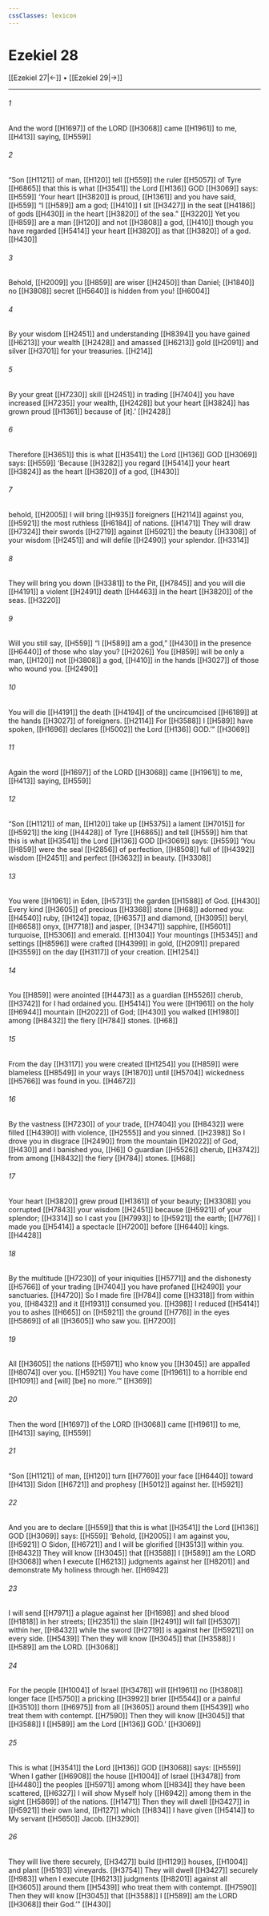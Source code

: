 ```yaml
---
cssClasses: lexicon
---
```


# Ezekiel 28

[[Ezekiel 27|←]] • [[Ezekiel 29|→]]

---

###### 1
And the word [[H1697]] of the LORD [[H3068]] came [[H1961]] to me, [[H413]] saying, [[H559]]

###### 2
“Son [[H1121]] of man, [[H120]] tell [[H559]] the ruler [[H5057]] of Tyre [[H6865]] that this is what [[H3541]] the Lord [[H136]] GOD [[H3069]] says: [[H559]] ‘Your heart [[H3820]] is proud, [[H1361]] and you have said, [[H559]] “I [[H589]] am a god; [[H410]] I sit [[H3427]] in the seat [[H4186]] of gods [[H430]] in the heart [[H3820]] of the sea.” [[H3220]] Yet you [[H859]] are a man [[H120]] and not [[H3808]] a god, [[H410]] though you have regarded [[H5414]] your heart [[H3820]] as that [[H3820]] of a god. [[H430]]

###### 3
Behold, [[H2009]] you [[H859]] are wiser [[H2450]] than Daniel; [[H1840]] no [[H3808]] secret [[H5640]] is hidden from you! [[H6004]]

###### 4
By your wisdom [[H2451]] and understanding [[H8394]] you have gained [[H6213]] your  wealth [[H2428]] and amassed [[H6213]] gold [[H2091]] and silver [[H3701]] for your treasuries. [[H214]]

###### 5
By your great [[H7230]] skill [[H2451]] in trading [[H7404]] you have increased [[H7235]] your wealth, [[H2428]] but your heart [[H3824]] has grown proud [[H1361]] because of [it].’ [[H2428]]

###### 6
Therefore [[H3651]] this is what [[H3541]] the Lord [[H136]] GOD [[H3069]] says: [[H559]] ‘Because [[H3282]] you regard [[H5414]] your heart [[H3824]] as the heart [[H3820]] of a god, [[H430]]

###### 7
behold, [[H2005]] I will bring [[H935]] foreigners [[H2114]] against you, [[H5921]] the most ruthless [[H6184]] of nations. [[H1471]] They will draw [[H7324]] their swords [[H2719]] against [[H5921]] the beauty [[H3308]] of your wisdom [[H2451]] and will defile [[H2490]] your splendor. [[H3314]]

###### 8
They will bring you down [[H3381]] to the Pit, [[H7845]] and you will die [[H4191]] a violent [[H2491]] death [[H4463]] in the heart [[H3820]] of the seas. [[H3220]]

###### 9
Will you still say, [[H559]] “I [[H589]] am a god,” [[H430]] in the presence [[H6440]] of those who slay you? [[H2026]] You [[H859]] will be only a man, [[H120]] not [[H3808]] a god, [[H410]] in the hands [[H3027]] of those who wound you. [[H2490]]

###### 10
You will die [[H4191]] the death [[H4194]] of the uncircumcised [[H6189]] at the hands [[H3027]] of foreigners. [[H2114]] For [[H3588]] I [[H589]] have spoken, [[H1696]] declares [[H5002]] the Lord [[H136]] GOD.’” [[H3069]]

###### 11
Again the word [[H1697]] of the LORD [[H3068]] came [[H1961]] to me, [[H413]] saying, [[H559]]

###### 12
“Son [[H1121]] of man, [[H120]] take up [[H5375]] a lament [[H7015]] for [[H5921]] the king [[H4428]] of Tyre [[H6865]] and tell [[H559]] him  that this is what [[H3541]] the Lord [[H136]] GOD [[H3069]] says: [[H559]] ‘You [[H859]] were the seal [[H2856]] of perfection, [[H8508]] full of [[H4392]] wisdom [[H2451]] and perfect [[H3632]] in beauty. [[H3308]]

###### 13
You were [[H1961]] in Eden, [[H5731]] the garden [[H1588]] of God. [[H430]] Every kind [[H3605]] of precious [[H3368]] stone [[H68]] adorned you: [[H4540]] ruby, [[H124]] topaz, [[H6357]] and diamond, [[H3095]] beryl, [[H8658]] onyx, [[H7718]] and jasper, [[H3471]] sapphire, [[H5601]] turquoise, [[H5306]] and emerald. [[H1304]] Your mountings [[H5345]] and settings [[H8596]] were crafted [[H4399]] in gold, [[H2091]] prepared [[H3559]] on the day [[H3117]] of your creation. [[H1254]]

###### 14
You [[H859]] were anointed [[H4473]] as a guardian [[H5526]] cherub, [[H3742]] for I had ordained you. [[H5414]] You were [[H1961]] on the holy [[H6944]] mountain [[H2022]] of God; [[H430]] you walked [[H1980]] among [[H8432]] the fiery [[H784]] stones. [[H68]]

###### 15
From the day [[H3117]] you were created [[H1254]] you [[H859]] were blameless [[H8549]] in your ways [[H1870]] until [[H5704]] wickedness [[H5766]] was found in you. [[H4672]]

###### 16
By the vastness [[H7230]] of your trade, [[H7404]] you [[H8432]] were filled [[H4390]] with violence, [[H2555]] and you sinned. [[H2398]] So I drove you in disgrace [[H2490]] from the mountain [[H2022]] of God, [[H430]] and I banished you, [[H6]] O guardian [[H5526]] cherub, [[H3742]] from among [[H8432]] the fiery [[H784]] stones. [[H68]]

###### 17
Your heart [[H3820]] grew proud [[H1361]] of your beauty; [[H3308]] you corrupted [[H7843]] your wisdom [[H2451]] because [[H5921]] of your splendor; [[H3314]] so I cast you [[H7993]] to [[H5921]] the earth; [[H776]] I made you [[H5414]] a spectacle [[H7200]] before [[H6440]] kings. [[H4428]]

###### 18
By the multitude [[H7230]] of your iniquities [[H5771]] and the dishonesty [[H5766]] of your trading [[H7404]] you have profaned [[H2490]] your sanctuaries. [[H4720]] So I made fire [[H784]] come [[H3318]] from within you, [[H8432]] and it [[H1931]] consumed you. [[H398]] I reduced [[H5414]] you to ashes [[H665]] on [[H5921]] the ground [[H776]] in the eyes [[H5869]] of all [[H3605]] who saw you. [[H7200]]

###### 19
All [[H3605]] the nations [[H5971]] who know you [[H3045]] are appalled [[H8074]] over you. [[H5921]] You have come [[H1961]] to a horrible end [[H1091]] and [will] [be] no more.’” [[H369]]

###### 20
Then the word [[H1697]] of the LORD [[H3068]] came [[H1961]] to me, [[H413]] saying, [[H559]]

###### 21
“Son [[H1121]] of man, [[H120]] turn [[H7760]] your face [[H6440]] toward [[H413]] Sidon [[H6721]] and prophesy [[H5012]] against her. [[H5921]]

###### 22
And you are to declare [[H559]] that this is what [[H3541]] the Lord [[H136]] GOD [[H3069]] says: [[H559]] ‘Behold, [[H2005]] I am against you, [[H5921]] O Sidon, [[H6721]] and I will be glorified [[H3513]] within you. [[H8432]] They will know [[H3045]] that [[H3588]] I [[H589]] am the LORD [[H3068]] when I execute [[H6213]] judgments against her [[H8201]] and demonstrate My holiness through her. [[H6942]]

###### 23
I will send [[H7971]] a plague against her [[H1698]] and shed blood [[H1818]] in her streets; [[H2351]] the slain [[H2491]] will fall [[H5307]] within her, [[H8432]] while the sword [[H2719]] is against her [[H5921]] on every side. [[H5439]] Then they will know [[H3045]] that [[H3588]] I [[H589]] am the LORD. [[H3068]]

###### 24
For the people [[H1004]] of Israel [[H3478]] will [[H1961]] no [[H3808]] longer face [[H5750]] a pricking [[H3992]] brier [[H5544]] or a painful [[H3510]] thorn [[H6975]] from all [[H3605]] around them [[H5439]] who treat them with contempt. [[H7590]] Then they will know [[H3045]] that [[H3588]] I [[H589]] am the Lord [[H136]] GOD.’ [[H3069]]

###### 25
This is what [[H3541]] the Lord [[H136]] GOD [[H3068]] says: [[H559]] ‘When I gather [[H6908]] the house [[H1004]] of Israel [[H3478]] from [[H4480]] the peoples [[H5971]] among whom [[H834]] they have been scattered, [[H6327]] I will show Myself holy [[H6942]] among them  in the sight [[H5869]] of the nations. [[H1471]] Then they will dwell [[H3427]] in [[H5921]] their own land, [[H127]] which [[H834]] I have given [[H5414]] to My servant [[H5650]] Jacob. [[H3290]]

###### 26
They will live there securely, [[H3427]] build [[H1129]] houses, [[H1004]] and plant [[H5193]] vineyards. [[H3754]] They will dwell [[H3427]] securely [[H983]] when I execute [[H6213]] judgments [[H8201]] against all [[H3605]] around them [[H5439]] who treat them with contempt. [[H7590]] Then they will know [[H3045]] that [[H3588]] I [[H589]] am the LORD [[H3068]] their God.’” [[H430]]

